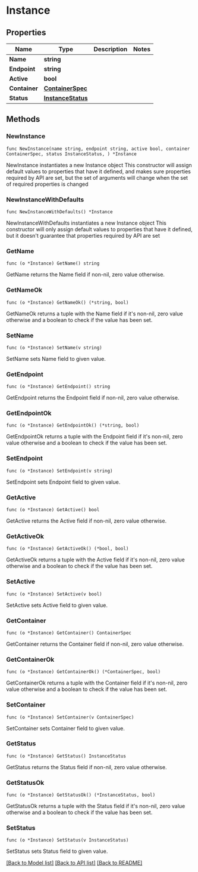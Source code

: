 # Instance

## Properties

Name | Type | Description | Notes
------------ | ------------- | ------------- | -------------
**Name** | **string** |  | 
**Endpoint** | **string** |  | 
**Active** | **bool** |  | 
**Container** | [**ContainerSpec**](ContainerSpec.md) |  | 
**Status** | [**InstanceStatus**](InstanceStatus.md) |  | 

## Methods

### NewInstance

`func NewInstance(name string, endpoint string, active bool, container ContainerSpec, status InstanceStatus, ) *Instance`

NewInstance instantiates a new Instance object
This constructor will assign default values to properties that have it defined,
and makes sure properties required by API are set, but the set of arguments
will change when the set of required properties is changed

### NewInstanceWithDefaults

`func NewInstanceWithDefaults() *Instance`

NewInstanceWithDefaults instantiates a new Instance object
This constructor will only assign default values to properties that have it defined,
but it doesn't guarantee that properties required by API are set

### GetName

`func (o *Instance) GetName() string`

GetName returns the Name field if non-nil, zero value otherwise.

### GetNameOk

`func (o *Instance) GetNameOk() (*string, bool)`

GetNameOk returns a tuple with the Name field if it's non-nil, zero value otherwise
and a boolean to check if the value has been set.

### SetName

`func (o *Instance) SetName(v string)`

SetName sets Name field to given value.


### GetEndpoint

`func (o *Instance) GetEndpoint() string`

GetEndpoint returns the Endpoint field if non-nil, zero value otherwise.

### GetEndpointOk

`func (o *Instance) GetEndpointOk() (*string, bool)`

GetEndpointOk returns a tuple with the Endpoint field if it's non-nil, zero value otherwise
and a boolean to check if the value has been set.

### SetEndpoint

`func (o *Instance) SetEndpoint(v string)`

SetEndpoint sets Endpoint field to given value.


### GetActive

`func (o *Instance) GetActive() bool`

GetActive returns the Active field if non-nil, zero value otherwise.

### GetActiveOk

`func (o *Instance) GetActiveOk() (*bool, bool)`

GetActiveOk returns a tuple with the Active field if it's non-nil, zero value otherwise
and a boolean to check if the value has been set.

### SetActive

`func (o *Instance) SetActive(v bool)`

SetActive sets Active field to given value.


### GetContainer

`func (o *Instance) GetContainer() ContainerSpec`

GetContainer returns the Container field if non-nil, zero value otherwise.

### GetContainerOk

`func (o *Instance) GetContainerOk() (*ContainerSpec, bool)`

GetContainerOk returns a tuple with the Container field if it's non-nil, zero value otherwise
and a boolean to check if the value has been set.

### SetContainer

`func (o *Instance) SetContainer(v ContainerSpec)`

SetContainer sets Container field to given value.


### GetStatus

`func (o *Instance) GetStatus() InstanceStatus`

GetStatus returns the Status field if non-nil, zero value otherwise.

### GetStatusOk

`func (o *Instance) GetStatusOk() (*InstanceStatus, bool)`

GetStatusOk returns a tuple with the Status field if it's non-nil, zero value otherwise
and a boolean to check if the value has been set.

### SetStatus

`func (o *Instance) SetStatus(v InstanceStatus)`

SetStatus sets Status field to given value.



[[Back to Model list]](../README.md#documentation-for-models) [[Back to API list]](../README.md#documentation-for-api-endpoints) [[Back to README]](../README.md)


